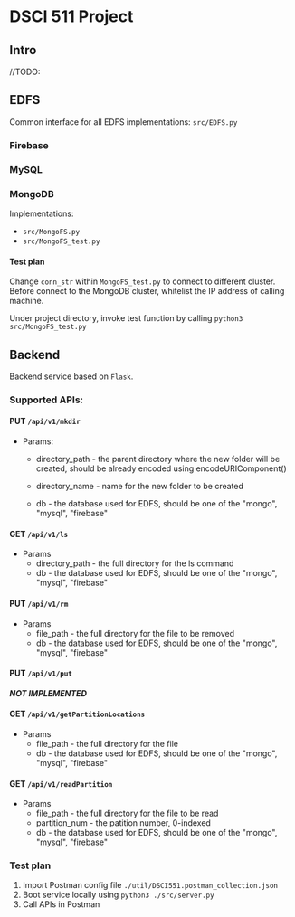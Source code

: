 # DSCI 511 Project

## Intro

//TODO:











## EDFS

Common interface for all EDFS implementations: `src/EDFS.py`

### Firebase





### MySQL



### MongoDB

Implementations:

- `src/MongoFS.py`
- `src/MongoFS_test.py`



#### Test plan

Change `conn_str` within `MongoFS_test.py` to connect to different cluster. Before connect to the MongoDB cluster, whitelist the IP address of calling machine.

Under project directory, invoke test function by calling `python3 src/MongoFS_test.py`









## Backend

Backend service based on `Flask`.



### Supported APIs:



#### PUT `/api/v1/mkdir`

- Params:

  - directory_path - the parent directory where the new folder will be created, should be already encoded using encodeURIComponent()

  - directory_name - name for the new folder to be created

  - db - the database used for EDFS, should be one of the "mongo", "mysql", "firebase"



#### GET `/api/v1/ls`

- Params
  - directory_path - the full directory for the ls command
  - db - the database used for EDFS, should be one of the "mongo", "mysql", "firebase"



#### PUT `/api/v1/rm`

- Params
  - file_path - the full directory for the file to be removed
  - db - the database used for EDFS, should be one of the "mongo", "mysql", "firebase"



#### PUT `/api/v1/put`

***NOT IMPLEMENTED***



#### GET `/api/v1/getPartitionLocations`

- Params
  - file_path - the full directory for the file
  - db - the database used for EDFS, should be one of the "mongo", "mysql", "firebase"



#### GET `/api/v1/readPartition`

- Params
  - file_path - the full directory for the file to be read
  - partition_num - the patition number, 0-indexed
  - db - the database used for EDFS, should be one of the "mongo", "mysql", "firebase"



### Test plan

1. Import Postman config file `./util/DSCI551.postman_collection.json`
2. Boot service locally using `python3 ./src/server.py`
3. Call APIs in Postman

